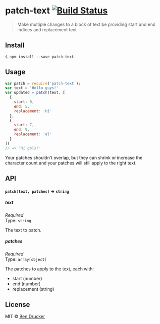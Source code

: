 # patch-text [![Build Status](https://travis-ci.org/bendrucker/patch-text.svg?branch=master)](https://travis-ci.org/bendrucker/patch-text)

> Make multiple changes to a block of text be providing start and end indices and replacement text


## Install

```
$ npm install --save patch-text
```


## Usage

```js
var patch = require('patch-text');
var text = 'Hello guys!'
var updated = patch(text, [
  {
    start: 0,
    end: 5,
    replacement: 'Hi'
  },
  {
    start: 7,
    end: 9,
    replacement: 'al'
  }
])
// => 'Hi gals!'
```

Your patches shouldn't overlap, but they can shrink or increase the character count and your patches will still apply to the right text. 

## API

#### `patch(text, patches)` -> `string`

##### text

*Required*  
Type: `string`

The text to patch.

##### patches

*Required*  
Type: `array[object]`

The patches to apply to the text, each with:

* start (number)
* end (number)
* replacement (string)


## License

MIT © [Ben Drucker](http://bendrucker.me)

